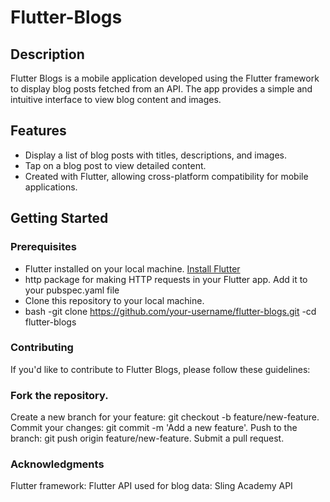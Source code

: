 # Flutter-Blogs

## Description

Flutter Blogs is a mobile application developed using the Flutter framework to display blog posts fetched from an API. The app provides a simple and intuitive interface to view blog content and images.

## Features

- Display a list of blog posts with titles, descriptions, and images.
- Tap on a blog post to view detailed content.
- Created with Flutter, allowing cross-platform compatibility for mobile applications.

## Getting Started

### Prerequisites

- Flutter installed on your local machine. [Install Flutter](https://flutter.dev/docs/get-started/install)
- http package for making HTTP requests in your Flutter app. Add it to your pubspec.yaml file
- Clone this repository to your local machine.
- bash
  -git clone https://github.com/your-username/flutter-blogs.git
  -cd flutter-blogs

### Contributing
If you'd like to contribute to Flutter Blogs, please follow these guidelines:

### Fork the repository.
Create a new branch for your feature: git checkout -b feature/new-feature.
Commit your changes: git commit -m 'Add a new feature'.
Push to the branch: git push origin feature/new-feature.
Submit a pull request.

### Acknowledgments
Flutter framework: Flutter
API used for blog data: Sling Academy API

